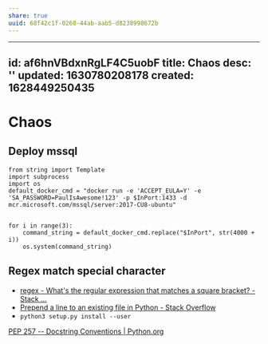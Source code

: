 ```yaml
---
share: true
uuid: 68f42c1f-0268-44ab-aab5-d8238998672b
---
```

---
id: af6hnVBdxnRgLF4C5uobF
title: Chaos
desc: ''
updated: 1630780208178
created: 1628449250435
---
# Chaos
Deploy mssql
------------

    from string import Template 
    import subprocess
    import os
    default_docker_cmd = "docker run -e 'ACCEPT_EULA=Y' -e 'SA_PASSWORD=PaulIsAwesome!123' -p $InPort:1433 -d mcr.microsoft.com/mssql/server:2017-CU8-ubuntu"
    
    
    for i in range(3):
        command_string = default_docker_cmd.replace("$InPort", str(4000 + i))
        os.system(command_string)
    

Regex match special character
-----------------------------

*   [regex - What's the regular expression that matches a square bracket? - Stack ...](https://stackoverflow.com/questions/928072/whats-the-regular-expression-that-matches-a-square-bracket)
*   [Prepend a line to an existing file in Python - Stack Overflow](https://stackoverflow.com/questions/4454298/prepend-a-line-to-an-existing-file-in-python)
*   `python3 setup.py install --user`

[PEP 257 -- Docstring Conventions | Python.org](https://www.python.org/dev/peps/pep-0257/)

